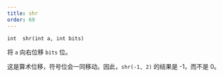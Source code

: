 ```yaml
---
title: shr
order: 69
---
```

`int  shr(int a, int bits)`

将 `a` 向右位移 `bits` 位。

这是算术位移，符号位会一同移动。因此，`shr(-1, 2)` 的结果是 -1，而不是 0。
